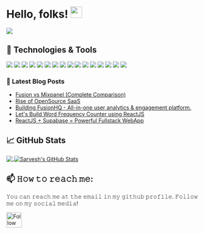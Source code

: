 
<!--
**dubesar/dubesar** is a ✨ _special_ ✨ repository because its `README.md` (this file) appears on your GitHub profile.

Here are some ideas to get you started:

- 🔭 I’m currently working on ...
- 🌱 I’m currently learning ...
- 👯 I’m looking to collaborate on ...
- 🤔 I’m looking for help with ...
- 💬 Ask me about ...
- 📫 How to reach me: ...
- 😄 Pronouns: ...
- ⚡ Fun fact: ...
-->

# Hello, folks! <img src="https://raw.githubusercontent.com/MartinHeinz/MartinHeinz/master/wave.gif" width="30px">

![](https://komarev.com/ghpvc/?username=dubesar&color=dc143c)

## 🔧 Technologies & Tools
![](https://img.shields.io/badge/OS-Linux-informational?style=flat&logo=linux&logoColor=white&color=2bbc8a)
![](https://img.shields.io/badge/Code-Python-informational?style=flat&logo=python&logoColor=white&color=2bbc8a)
![](https://img.shields.io/badge/Code-JavaScript-informational?style=flat&logo=javascript&logoColor=white&color=2bbc8a)
![](https://img.shields.io/badge/Code-TypeScript-informational?style=flat&logo=typescript&logoColor=white&color=2bbc8a)
![](https://img.shields.io/badge/Shell-Bash-informational?style=flat&logo=gnu-bash&logoColor=white&color=2bbc8a)
![](https://img.shields.io/badge/Code-C++-informational?style=flat&logo=c%2B%2B&logoColor=white&color=2bbc8a)
![](https://img.shields.io/badge/Code-Java(Basics)-informational?style=flat&logo=java&logoColor=white&color=2bbc8a)
![](https://img.shields.io/badge/DB-MySQL-informational?style=flat&logo=mysql&logoColor=white&color=2bbc8a)
![](https://img.shields.io/badge/DB-PostgresSQL-informational?style=flat&logo=postgresql&logoColor=white&color=2bbc8a)
![](https://img.shields.io/badge/DB-MongoDB-informational?style=flat&logo=mongodb&logoColor=white&color=2bbc8a)
![](https://img.shields.io/badge/Frontend-ReactJS-informational?style=flat&logo=react&logoColor=white&color=2bbc8a)
![](https://img.shields.io/badge/Frontend-Redux-informational?style=flat&logo=redux&logoColor=white&color=2bbc8a)
![](https://img.shields.io/badge/Frontend-VueJs-informational?style=flat&logo=vue.js&logoColor=white&color=2bbc8a)
![](https://img.shields.io/badge/Backend-Flask-informational?style=flat&logo=flask&logoColor=white&color=2bbc8a)
![](https://img.shields.io/badge/Backend-Django-informational?style=flat&logo=django&logoColor=white&color=2bbc8a)
![](https://img.shields.io/badge/Backend-FastAPI-informational?style=flat&logo=fastapi&logoColor=white&color=2bbc8a)

### 📩 Latest Blog Posts 
<!-- BLOG-POST-LIST:START -->
- [Fusion vs Mixpanel &lpar;Complete Comparison&rpar;](https://dubesar.hashnode.dev/fusion-vs-mixpanel-complete-comparison)
- [Rise of OpenSource SaaS](https://dubesar.hashnode.dev/rise-of-opensource-saas)
- [Building FusionHQ - All-in-one user analytics &amp; engagement platform.](https://dubesar.hashnode.dev/building-fusionhq-all-in-one-user-analytics-and-engagement-platform)
- [Let&#39;s Build Word Frequency Counter using ReactJS](https://dubesar.hashnode.dev/lets-build-word-frequency-counter-using-reactjs)
- [ReactJS + Supabase = Powerful Fullstack WebApp](https://dubesar.hashnode.dev/reactjs-supabase-powerful-fullstack-webapp)
<!-- BLOG-POST-LIST:END -->

## &#x1f4c8; GitHub Stats

<a href="https://github.com/dubesar/dubesar">
  <img align="center" src="https://github-readme-stats.vercel.app/api/top-langs/?username=dubesar&hide=html,css,java,php,jupyter%20notebook&title_color=ffffff&text_color=c9cacc&icon_color=2bbc8a&bg_color=1d1f21" />
</a>
<a href="https://github.com/dubesar/dubesar">
  <img align="center" src="https://github-readme-stats.vercel.app/api?username=dubesar&show_icons=true&line_height=27&count_private=true&title_color=ffffff&text_color=c9cacc&icon_color=2bbc8a&bg_color=1d1f21" alt="Sarvesh's GitHub Stats" />
</a>

## 📫 𝙷𝚘𝚠 𝚝𝚘 𝚛𝚎𝚊𝚌𝚑 𝚖𝚎:
𝚈𝚘𝚞 𝚌𝚊𝚗 𝚛𝚎𝚊𝚌𝚑 𝚖𝚎 𝚊𝚝 𝚝𝚑𝚎 𝚎𝚖𝚊𝚒𝚕 𝚒𝚗 𝚖𝚢 𝚐𝚒𝚝𝚑𝚞𝚋 𝚙𝚛𝚘𝚏𝚒𝚕𝚎. 𝙵𝚘𝚕𝚕𝚘𝚠 𝚖𝚎 𝚘𝚗 𝚖𝚢 𝚜𝚘𝚌𝚒𝚊𝚕 𝚖𝚎𝚍𝚒𝚊!

[<img src="https://raw.githubusercontent.com/Raymo111/Raymo111/master/socials/linkedin.png" height="40em" align="center" alt="Follow Sarvesh on LinkedIn" title="Follow Sarvesh on Linkedin"/>](https://linkedin.com/in/sarvesh-dubey-1b1505143)

